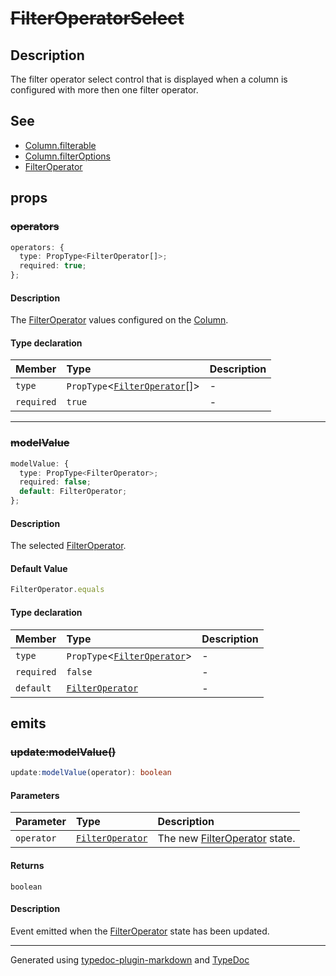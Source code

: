 # ~~FilterOperatorSelect~~

## Description

The filter operator select control that is displayed when a column
is configured with more then one filter operator.

## See

 - [Column.filterable](../interfaces/Column.md)
 - [Column.filterOptions](../interfaces/Column.md)
 - [FilterOperator](../enumerations/FilterOperator.md)

## props

### ~~operators~~

```ts
operators: {
  type: PropType<FilterOperator[]>;
  required: true;
};
```

#### Description

The [FilterOperator](../enumerations/FilterOperator.md) values configured on the [Column](../interfaces/Column.md).

#### Type declaration

| Member | Type | Description |
| :------ | :------ | :------ |
| `type` | `PropType`\<[`FilterOperator`](../enumerations/FilterOperator.md)[]\> | - |
| `required` | `true` | - |

***

### ~~modelValue~~

```ts
modelValue: {
  type: PropType<FilterOperator>;
  required: false;
  default: FilterOperator;
};
```

#### Description

The selected [FilterOperator](../enumerations/FilterOperator.md).

#### Default Value

```ts
FilterOperator.equals
```

#### Type declaration

| Member | Type | Description |
| :------ | :------ | :------ |
| `type` | `PropType`\<[`FilterOperator`](../enumerations/FilterOperator.md)\> | - |
| `required` | `false` | - |
| `default` | [`FilterOperator`](../enumerations/FilterOperator.md) | - |

## emits

### ~~update:modelValue()~~

```ts
update:modelValue(operator): boolean
```

#### Parameters

| Parameter | Type | Description |
| :------ | :------ | :------ |
| `operator` | [`FilterOperator`](../enumerations/FilterOperator.md) | The new [FilterOperator](../enumerations/FilterOperator.md) state. |

#### Returns

`boolean`

#### Description

Event emitted when the [FilterOperator](../enumerations/FilterOperator.md) state has been updated.

***

Generated using [typedoc-plugin-markdown](https://www.npmjs.com/package/typedoc-plugin-markdown) and [TypeDoc](https://typedoc.org/)
